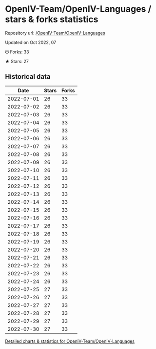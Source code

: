 # OpenIV-Team/OpenIV-Languages / stars & forks statistics

Repository url: [/OpenIV-Team/OpenIV-Languages](https://github.com/OpenIV-Team/OpenIV-Languages)

Updated on Oct 2022, 07

☋ Forks: 33

★ Stars: 27

## Historical data
| Date | Stars | Forks |
|------|-------|-------|
| 2022-07-01 | 26 | 33 | 
| 2022-07-02 | 26 | 33 | 
| 2022-07-03 | 26 | 33 | 
| 2022-07-04 | 26 | 33 | 
| 2022-07-05 | 26 | 33 | 
| 2022-07-06 | 26 | 33 | 
| 2022-07-07 | 26 | 33 | 
| 2022-07-08 | 26 | 33 | 
| 2022-07-09 | 26 | 33 | 
| 2022-07-10 | 26 | 33 | 
| 2022-07-11 | 26 | 33 | 
| 2022-07-12 | 26 | 33 | 
| 2022-07-13 | 26 | 33 | 
| 2022-07-14 | 26 | 33 | 
| 2022-07-15 | 26 | 33 | 
| 2022-07-16 | 26 | 33 | 
| 2022-07-17 | 26 | 33 | 
| 2022-07-18 | 26 | 33 | 
| 2022-07-19 | 26 | 33 | 
| 2022-07-20 | 26 | 33 | 
| 2022-07-21 | 26 | 33 | 
| 2022-07-22 | 26 | 33 | 
| 2022-07-23 | 26 | 33 | 
| 2022-07-24 | 26 | 33 | 
| 2022-07-25 | 27 | 33 | 
| 2022-07-26 | 27 | 33 | 
| 2022-07-27 | 27 | 33 | 
| 2022-07-28 | 27 | 33 | 
| 2022-07-29 | 27 | 33 | 
| 2022-07-30 | 27 | 33 | 


[Detailed charts & statistics for OpenIV-Team/OpenIV-Languages](https://reviewgithub.com/rep/OpenIV-Team/OpenIV-Languages)
